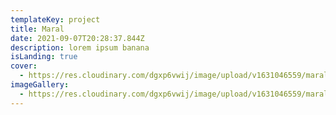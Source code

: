 ```yaml
---
templateKey: project
title: Maral
date: 2021-09-07T20:28:37.844Z
description: lorem ipsum banana
isLanding: true
cover:
  - https://res.cloudinary.com/dgxp6vwij/image/upload/v1631046559/maral/maral-1_bwkssa.jpg
imageGallery:
  - https://res.cloudinary.com/dgxp6vwij/image/upload/v1631046559/maral/maral-1_bwkssa.jpg
---
```

